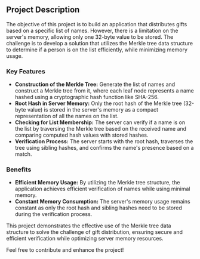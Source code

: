 ## Project Description
The objective of this project is to build an application that distributes gifts based on a specific list of names. However, there is a limitation on the server's memory, allowing only one 32-byte value to be stored. The challenge is to develop a solution that utilizes the Merkle tree data structure to determine if a person is on the list efficiently, while minimizing memory usage.

### Key Features
- **Construction of the Merkle Tree:** Generate the list of names and construct a Merkle tree from it, where each leaf node represents a name hashed using a cryptographic hash function like SHA-256.
- **Root Hash in Server Memory:** Only the root hash of the Merkle tree (32-byte value) is stored in the server's memory as a compact representation of all the names on the list.
- **Checking for List Membership:** The server can verify if a name is on the list by traversing the Merkle tree based on the received name and comparing computed hash values with stored hashes.
- **Verification Process:** The server starts with the root hash, traverses the tree using sibling hashes, and confirms the name's presence based on a match.

### Benefits
- **Efficient Memory Usage:** By utilizing the Merkle tree structure, the application achieves efficient verification of names while using minimal memory.
- **Constant Memory Consumption:** The server's memory usage remains constant as only the root hash and sibling hashes need to be stored during the verification process.

This project demonstrates the effective use of the Merkle tree data structure to solve the challenge of gift distribution, ensuring secure and efficient verification while optimizing server memory resources.

Feel free to contribute and enhance the project!
